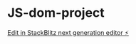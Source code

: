 # JS-dom-project

[Edit in StackBlitz next generation editor ⚡️](https://stackblitz.com/~/github.com/253hansika/JS-dom-project)